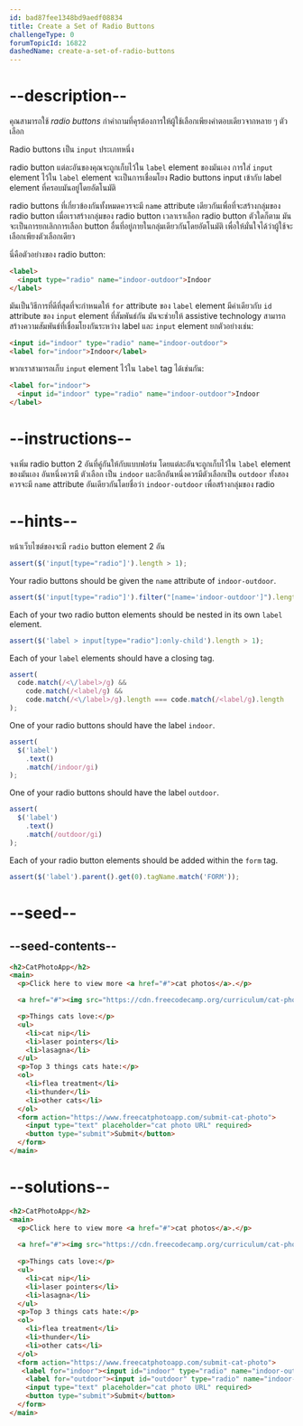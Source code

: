 ```yaml
---
id: bad87fee1348bd9aedf08834
title: Create a Set of Radio Buttons
challengeType: 0
forumTopicId: 16822
dashedName: create-a-set-of-radio-buttons
---
```


# --description--

คุณสามารถใช้ <dfn>radio buttons</dfn> กำคำถามที่คุรต้องการให้ผู้ใช้เลือกเพียงคำตอบเดียวจากหลาย ๆ ตัวเลือก

Radio buttons เป็น `input` ประเภทหนึ่ง

radio button แต่ละอันของคุณจะถูกเก็บไว้ใน `label` element ของมันเอง
การใส่ `input` element ไว้ใน `label` element จะเป็นการเชื่อมโยง Radio buttons input เข้ากับ label element ที่ครอบมันอยู่โดยอัตโนมัติ

radio buttons ที่เกี่ยวข้องกันทั้งหมดควรจะมี `name` attribute เดียวกันเพื่อที่จะสร้างกลุ่มของ radio button 
เมื่อเราสร้างกลุ่มของ radio button  เวลาเราเลือก radio button ตัวใดก็ตาม มันจะเป็นการยกเลิกการเลือก button อื่นที่อยู่ภายในกลุ่มเดียวกันโดยอัตโนมัติ เพื่อให้มั่นใจได้ว่าผู้ใช้จะเลือกเพียงตัวเลือกเดียว

นี่คือตัวอย่างของ  radio button:

```html
<label> 
  <input type="radio" name="indoor-outdoor">Indoor 
</label>
```

มันเป็นวิธีการที่ดีที่สุดที่จะกำหนดให้ `for` attribute ของ `label` element มีค่าเดียวกับ `id` attribute ของ `input` element ที่สัมพันธ์กัน
มันจะช่วยให้ assistive technology สามารถสร้างความสัมพันธ์ที่เชื่อมโยงกันระหว่าง label และ `input` element
ยกตัวอย่างเช่น:

```html
<input id="indoor" type="radio" name="indoor-outdoor">
<label for="indoor">Indoor</label>
```

พวกเราสามารถเก็บ `input` element ไว้ใน `label` tag ได้เช่นกัน:

```html
<label for="indoor"> 
  <input id="indoor" type="radio" name="indoor-outdoor">Indoor 
</label>
```

# --instructions--

จงเพิ่ม radio button 2 อันที่คู๋กันให้กับแบบฟอร์ม โดยแต่ละอันจะถูกเก็บไว้ใน `label` element ของมันเอง
อันหนึ่งควรมี ตัวเลือก เป็น `indoor` และอีกอันหนึ่งควรมีตัวเลือกเป็น `outdoor`
ทั้งสองควรจะมี `name` attribute อันเดียวกันโดยชื่อว่า `indoor-outdoor` เพื่อสร้างกลุ่มของ radio 

# --hints--

หน้าเว็บไซต์ของจะมี `radio` button element 2 อัน

```js
assert($('input[type="radio"]').length > 1);
```

Your radio buttons should be given the `name` attribute of `indoor-outdoor`.

```js
assert($('input[type="radio"]').filter("[name='indoor-outdoor']").length > 1);
```

Each of your two radio button elements should be nested in its own `label` element.

```js
assert($('label > input[type="radio"]:only-child').length > 1);
```

Each of your `label` elements should have a closing tag.

```js
assert(
  code.match(/<\/label>/g) &&
    code.match(/<label/g) &&
    code.match(/<\/label>/g).length === code.match(/<label/g).length
);
```

One of your radio buttons should have the label `indoor`.

```js
assert(
  $('label')
    .text()
    .match(/indoor/gi)
);
```

One of your radio buttons should have the label `outdoor`.

```js
assert(
  $('label')
    .text()
    .match(/outdoor/gi)
);
```

Each of your radio button elements should be added within the `form` tag.

```js
assert($('label').parent().get(0).tagName.match('FORM'));
```

# --seed--

## --seed-contents--

```html
<h2>CatPhotoApp</h2>
<main>
  <p>Click here to view more <a href="#">cat photos</a>.</p>

  <a href="#"><img src="https://cdn.freecodecamp.org/curriculum/cat-photo-app/relaxing-cat.jpg" alt="A cute orange cat lying on its back."></a>

  <p>Things cats love:</p>
  <ul>
    <li>cat nip</li>
    <li>laser pointers</li>
    <li>lasagna</li>
  </ul>
  <p>Top 3 things cats hate:</p>
  <ol>
    <li>flea treatment</li>
    <li>thunder</li>
    <li>other cats</li>
  </ol>
  <form action="https://www.freecatphotoapp.com/submit-cat-photo">
    <input type="text" placeholder="cat photo URL" required>
    <button type="submit">Submit</button>
  </form>
</main>
```

# --solutions--

```html
<h2>CatPhotoApp</h2>
<main>
  <p>Click here to view more <a href="#">cat photos</a>.</p>
  
  <a href="#"><img src="https://cdn.freecodecamp.org/curriculum/cat-photo-app/relaxing-cat.jpg" alt="A cute orange cat lying on its back."></a>
  
  <p>Things cats love:</p>
  <ul>
    <li>cat nip</li>
    <li>laser pointers</li>
    <li>lasagna</li>
  </ul>
  <p>Top 3 things cats hate:</p>
  <ol>
    <li>flea treatment</li>
    <li>thunder</li>
    <li>other cats</li>
  </ol>
  <form action="https://www.freecatphotoapp.com/submit-cat-photo">
   <label for="indoor"><input id="indoor" type="radio" name="indoor-outdoor"> Indoor</label>
    <label for="outdoor"><input id="outdoor" type="radio" name="indoor-outdoor"> Outdoor</label><br>
    <input type="text" placeholder="cat photo URL" required>
    <button type="submit">Submit</button>
  </form>
</main>
```
